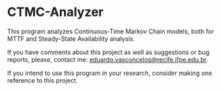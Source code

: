 # CTMC-Analyzer

This program analyzes Continuous-Time Markov Chain models, both for MTTF and Steady-State Availability analysis.

If you have comments about this project as well as suggestions or bug reports, please, contact me: eduardo.vasconcelos@recife.ifpe.edu.br.

If you intend to use this program in your research, consider making one reference to this project.
